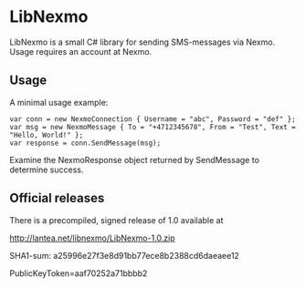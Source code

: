 LibNexmo
========
LibNexmo is a small C# library for sending SMS-messages via Nexmo.
Usage requires an account at Nexmo.

Usage
-----
A minimal usage example:

    var conn = new NexmoConnection { Username = "abc", Password = "def" };
    var msg = new NexmoMessage { To = "+4712345678", From = "Test", Text = "Hello, World!" };
    var response = conn.SendMessage(msg);

Examine the NexmoResponse object returned by SendMessage to determine success.

Official releases
-----------------
There is a precompiled, signed release of 1.0 available at

http://lantea.net/libnexmo/LibNexmo-1.0.zip

SHA1-sum: a25996e27f3e8d91bb77ece8b2388cd6daeaee12

PublicKeyToken=aaf70252a71bbbb2


